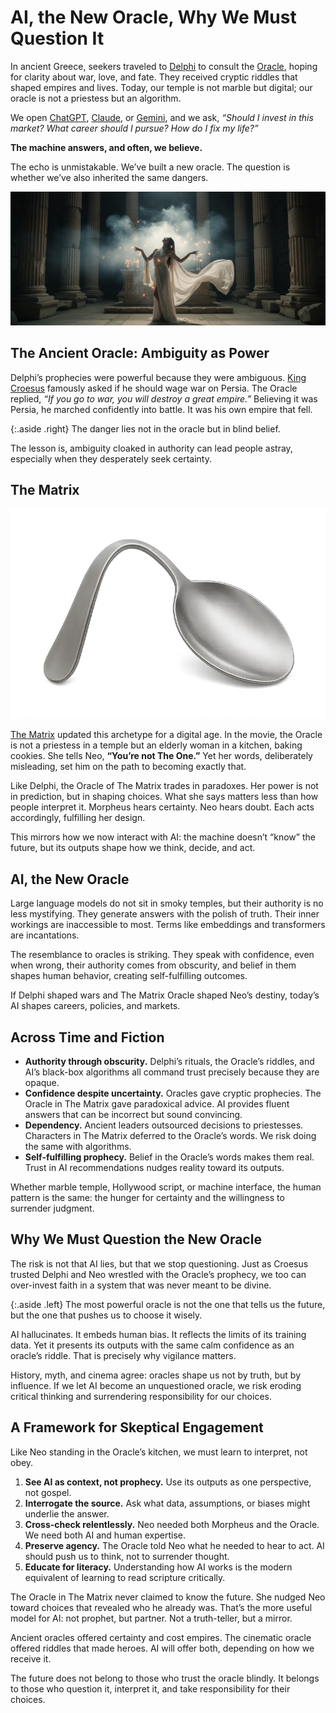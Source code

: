 # AI, the New Oracle, Why We Must Question It

In ancient Greece, seekers traveled to [Delphi](https://en.wikipedia.org/wiki/Delphi) to consult the [Oracle](https://en.wikipedia.org/wiki/Oracle), hoping for clarity about war, love, and fate. They received cryptic riddles that shaped empires and lives. Today, our temple is not marble but digital; our oracle is not a priestess but an algorithm.

We open [ChatGPT](https://chatgpt.com), [Claude](https://claude.ai), or [Gemini](https://gemini.google.com/), and we ask, *“Should I invest in this market? What career should I pursue? How do I fix my life?”*

**The machine answers, and often, we believe.**

The echo is unmistakable. We’ve built a new oracle. The question is whether we’ve also inherited the same dangers.

<img class="full" src="/static/2025/oracle-roman-temple.webp" alt="Oracle" loading="lazy">

## The Ancient Oracle: Ambiguity as Power

Delphi’s prophecies were powerful because they were ambiguous. [King Croesus](https://en.wikipedia.org/wiki/Croesus) famously asked if he should wage war on Persia. The Oracle replied, _“If you go to war, you will destroy a great empire.”_ Believing it was Persia, he marched confidently into battle. It was his own empire that fell.

{:.aside .right}
The danger lies not in the oracle but in blind belief.   

The lesson is, ambiguity cloaked in authority can lead people astray, especially when they desperately seek certainty.

## The Matrix

<img class="medium right" src="/static/2025/spoon-the-matrix.webp" alt="There is no spoon" loading="lazy">

[The Matrix](https://en.wikipedia.org/wiki/The_Matrix) updated this archetype for a digital age. In the movie, the Oracle is not a priestess in a temple but an elderly woman in a kitchen, baking cookies. She tells Neo, **“You’re not The One.”** Yet her words, deliberately misleading, set him on the path to becoming exactly that.  

Like Delphi, the Oracle of The Matrix trades in paradoxes. Her power is not in prediction, but in shaping choices. What she says matters less than how people interpret it. Morpheus hears certainty. Neo hears doubt. Each acts accordingly, fulfilling her design.  

This mirrors how we now interact with AI: the machine doesn’t “know” the future, but its outputs shape how we think, decide, and act.

## AI, the New Oracle

Large language models do not sit in smoky temples, but their authority is no less mystifying. They generate answers with the polish of truth. Their inner workings are inaccessible to most. Terms like embeddings and transformers are incantations.  

The resemblance to oracles is striking. They speak with confidence, even when wrong, their authority comes from obscurity, and belief in them shapes human behavior, creating self-fulfilling outcomes.

If Delphi shaped wars and The Matrix Oracle shaped Neo’s destiny, today’s AI shapes careers, policies, and markets.

## Across Time and Fiction

- **Authority through obscurity.** Delphi’s rituals, the Oracle’s riddles, and AI’s black-box algorithms all command trust precisely because they are opaque.  
- **Confidence despite uncertainty.** Oracles gave cryptic prophecies. The Oracle in The Matrix gave paradoxical advice. AI provides fluent answers that can be incorrect but sound convincing.  
- **Dependency.** Ancient leaders outsourced decisions to priestesses. Characters in The Matrix deferred to the Oracle’s words. We risk doing the same with algorithms.  
- **Self-fulfilling prophecy.** Belief in the Oracle’s words makes them real. Trust in AI recommendations nudges reality toward its outputs.  

Whether marble temple, Hollywood script, or machine interface, the human pattern is the same: the hunger for certainty and the willingness to surrender judgment.

## Why We Must Question the New Oracle

The risk is not that AI lies, but that we stop questioning. Just as Croesus trusted Delphi and Neo wrestled with the Oracle’s prophecy, we too can over-invest faith in a system that was never meant to be divine.

{:.aside .left}
The most powerful oracle is not the one that tells us the future, but the one that pushes us to choose it wisely.

AI hallucinates. It embeds human bias. It reflects the limits of its training data. Yet it presents its outputs with the same calm confidence as an oracle’s riddle. That is precisely why vigilance matters.  

History, myth, and cinema agree: oracles shape us not by truth, but by influence. If we let AI become an unquestioned oracle, we risk eroding critical thinking and surrendering responsibility for our choices.

## A Framework for Skeptical Engagement

Like Neo standing in the Oracle’s kitchen, we must learn to interpret, not obey. 

1. **See AI as context, not prophecy.** Use its outputs as one perspective, not gospel.  
2. **Interrogate the source.** Ask what data, assumptions, or biases might underlie the answer.  
3. **Cross-check relentlessly.** Neo needed both Morpheus and the Oracle. We need both AI and human expertise.  
4. **Preserve agency.** The Oracle told Neo what he needed to hear to act. AI should push us to think, not to surrender thought.  
5. **Educate for literacy.** Understanding how AI works is the modern equivalent of learning to read scripture critically.  

The Oracle in The Matrix never claimed to know the future. She nudged Neo toward choices that revealed who he already was. That’s the more useful model for AI: not prophet, but partner. Not a truth-teller, but a mirror.  

Ancient oracles offered certainty and cost empires. The cinematic oracle offered riddles that made heroes. AI will offer both, depending on how we receive it.  

The future does not belong to those who trust the oracle blindly. It belongs to those who question it, interpret it, and take responsibility for their choices.